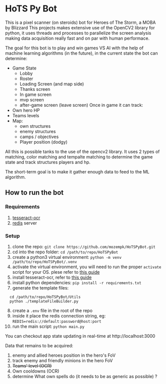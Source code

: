 # HoTS Py Bot

This is a pixel scanner (on steroids) bot for Heroes of The Storm, a MOBA by Blizzard
This projects makes extensive use of the OpenCV2 library for python, it uses threads and processes to parallelize the screen analysis making data acquisition really fast and on par with human performace.

The goal for this bot is to play and win games VS AI with the help of machine learning algorithms (in the future), in the current state the bot can determine:
* Game State
  * Lobby
  * Roster
  * Loading Screen (and map side)
  * Thanks screen
  * In game screen
  * mvp screen
  * after-game screen (leave screen)
Once in game it can track:
* Own hero HP
* Teams levels
* Map:
  * own structures
  * enemy structures
  * camps / objectives
  * Player position (dodgy)

All this is possible tanks to the use of the opencv2 library.
It uses 2 types of matching, color matching and tempalte matching to determine the game state and track structures players and hp. 

The short-term goal is to make it gather enough data to feed to the ML algorithm.


## How to run the bot

### Requirements

1. [tesseract-ocr](https://github.com/tesseract-ocr/tesseract)
2. [redis](https://redis.io/) server

### Setup
1. clone the repo: `git clone https://github.com/mozempk/HoTSPyBot.git`
2. cd into the repo folder: `cd /path/to/repo/HoTSPyBot`
3. create a python3 virtual environment: `python -m venv /path/to/repo/HoTSPyBot/.venv`
4. activate the virtual environment, you will need to run the proper `activate` script for your OS. plese refer to [this guide](https://packaging.python.org/guides/installing-using-pip-and-virtual-environments/#activating-a-virtual-environment)
5. install tesseract-ocr, refer to [this guide](https://github.com/tesseract-ocr/tesseract)
6. install python dependencies: `pip install -r requirements.txt`
7. generate the template files: 

```shell
  cd /path/to/repo/HoTSPyBot/Utils
  python ./templateFileBuilder.py
```
8. create a `.env` file in the root of the repo
9. inside it place the redis connection string, eg: `REDIS=redis://default:password@host:port`
10. run the main script: `python main.py`

You can checkout app state updating in real-time at http://localhost:3000


Data that remains to be acquired:
1. enemy and allied heroes position in the hero's FoV
2. track enemy and friendly minions in the hero FoV
3. ~~Teams' level (OCR)~~
4. Own cooldowns (OCR)
5. determine What own spells do (it needs to be as generic as possible) ?


